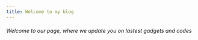```yaml
---
title: Welcome to my blog
---
```

###### Welcome to our page, where we update you on lastest gadgets and codes
